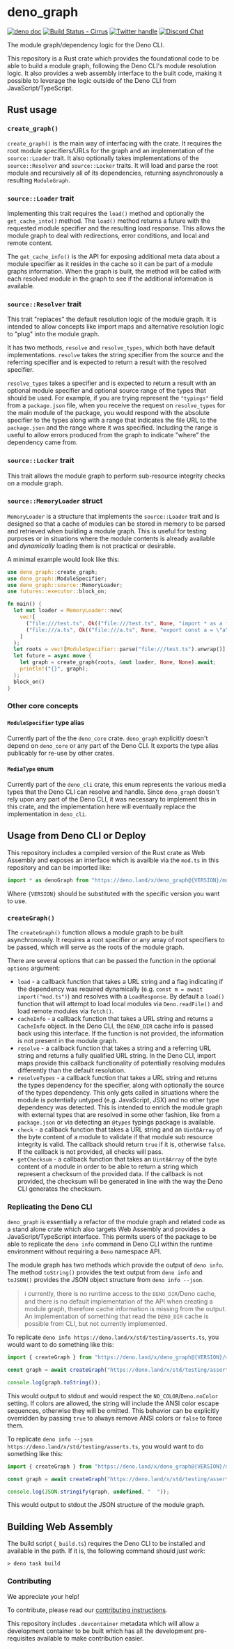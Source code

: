 # deno_graph

[![deno doc](https://doc.deno.land/badge.svg)](https://doc.deno.land/https://deno.land/x/deno_graph/mod.ts)
[![Build Status - Cirrus][]][Build status] [![Twitter handle][]][Twitter badge]
[![Discord Chat](https://img.shields.io/discord/684898665143206084?logo=discord&style=social)](https://discord.gg/deno)

The module graph/dependency logic for the Deno CLI.

This repository is a Rust crate which provides the foundational code to be able
to build a module graph, following the Deno CLI's module resolution logic. It
also provides a web assembly interface to the built code, making it possible to
leverage the logic outside of the Deno CLI from JavaScript/TypeScript.

## Rust usage

### `create_graph()`

`create_graph()` is the main way of interfacing with the crate. It requires the
root module specifiers/URLs for the graph and an implementation of the
`source::Loader` trait. It also optionally takes implementations of the
`source::Resolver` and `source::Locker` traits. It will load and parse the root
module and recursively all of its dependencies, returning asynchronously a
resulting `ModuleGraph`.

### `source::Loader` trait

Implementing this trait requires the `load()` method and optionally the
`get_cache_into()` method. The `load()` method returns a future with the
requested module specifier and the resulting load response. This allows the
module graph to deal with redirections, error conditions, and local and remote
content.

The `get_cache_info()` is the API for exposing additional meta data about a
module specifier as it resides in the cache so it can be part of a module graphs
information. When the graph is built, the method will be called with each
resolved module in the graph to see if the additional information is available.

### `source::Resolver` trait

This trait "replaces" the default resolution logic of the module graph. It is
intended to allow concepts like import maps and alternative resolution logic to
"plug" into the module graph.

It has two methods, `resolve` and `resolve_types`, which both have default
implementations. `resolve` takes the string specifier from the source and the
referring specifier and is expected to return a result with the resolved
specifier.

`resolve_types` takes a specifier and is expected to return a result with an
optional module specifier and optional source range of the types that should be
used. For example, if you are trying represent the `"typings"` field from a
`package.json` file, when you receive the request on `resolve_types` for the
main module of the package, you would respond with the absolute specifier to the
types along with a range that indicates the file URL to the `package.json` and
the range where it was specified. Including the range is useful to allow errors
produced from the graph to indicate "where" the dependency came from.

### `source::Locker` trait

This trait allows the module graph to perform sub-resource integrity checks on a
module graph.

### `source::MemoryLoader` struct

`MemoryLoader` is a structure that implements the `source::Loader` trait and is
designed so that a cache of modules can be stored in memory to be parsed and
retrieved when building a module graph. This is useful for testing purposes or
in situations where the module contents is already available and _dynamically_
loading them is not practical or desirable.

A minimal example would look like this:

```rust
use deno_graph::create_graph;
use deno_graph::ModuleSpecifier;
use deno_graph::source::MemoryLoader;
use futures::executor::block_on;

fn main() {
  let mut loader = MemoryLoader::new(
    vec![
      ("file:///test.ts", Ok(("file:///test.ts", None, "import * as a from \"./a.ts\";"))),
      ("file:///a.ts", Ok(("file:///a.ts", None, "export const a = \"a\";"))),
    ]
  );
  let roots = vec![ModuleSpecifier::parse("file:///test.ts").unwrap()];
  let future = async move {
    let graph = create_graph(roots, &mut loader, None, None).await;
    println!("{}", graph);
  };
  block_on()
}
```

### Other core concepts

#### `ModuleSpecifier` type alias

Currently part of the the `deno_core` crate. `deno_graph` explicitly doesn't
depend on `deno_core` or any part of the Deno CLI. It exports the type alias
publicably for re-use by other crates.

#### `MediaType` enum

Currently part of the `deno_cli` crate, this enum represents the various media
types that the Deno CLI can resolve and handle. Since `deno_graph` doesn't rely
upon any part of the Deno CLI, it was necessary to implement this in this crate,
and the implementation here will eventually replace the implementation in
`deno_cli`.

## Usage from Deno CLI or Deploy

This repository includes a compiled version of the Rust crate as Web Assembly
and exposes an interface which is availble via the `mod.ts` in this repository
and can be imported like:

```js
import * as denoGraph from "https://deno.land/x/deno_graph@{VERSION}/mod.ts";
```

Where `{VERSION}` should be substituted with the specific version you want to
use.

### `createGraph()`

The `createGraph()` function allows a module graph to be built asynchronously.
It requires a root specifier or any array of root specifiers to be passed, which
will serve as the roots of the module graph.

There are several options that can be passed the function in the optional
`options` argument:

- `load` - a callback function that takes a URL string and a flag indicating if
  the dependency was required dynamically (e.g.
  `const m = await import("mod.ts")`) and resolves with a `LoadResponse`. By
  default a `load()` function that will attempt to load local modules via
  `Deno.readFile()` and load remote modules via `fetch()`.
- `cacheInfo` - a callback function that takes a URL string and returns a
  `CacheInfo` object. In the Deno CLI, the `DENO_DIR` cache info is passed back
  using this interface. If the function is not provided, the information is not
  present in the module graph.
- `resolve` - a callback function that takes a string and a referring URL string
  and returns a fully qualified URL string. In the Deno CLI, import maps provide
  this callback functionality of potentially resolving modules differently than
  the default resolution.
- `resolveTypes` - a callback function that takes a URL string and returns the
  types dependency for the specifier, along with optionally the source of the
  types dependency. This only gets called in situations where the module is
  potentially untyped (e.g. JavaScript, JSX) and no other type dependency was
  detected. This is intended to enrich the module graph with external types that
  are resolved in some other fashion, like from a `package.json` or via
  detecting an `@types` typings package is available.
- `check` - a callback function that takes a URL string and an `Uint8Array` of
  the byte content of a module to validate if that module sub resource integrity
  is valid. The callback should return `true` if it is, otherwise `false`. If
  the callback is not provided, all checks will pass.
- `getChecksum` - a callback function that takes an `Uint8Array` of the byte
  content of a module in order to be able to return a string which represent a
  checksum of the provided data. If the callback is not provided, the checksum
  will be generated in line with the way the Deno CLI generates the checksum.

### Replicating the Deno CLI

`deno_graph` is essentially a refactor of the module graph and related code as a
stand alone crate which also targets Web Assembly and provides a
JavaScript/TypeScript interface. This permits users of the package to be able to
replicate the `deno info` command in Deno CLI within the runtime environment
without requiring a `Deno` namespace API.

The module graph has two methods which provide the output of `deno info`. The
method `toString()` provides the text output from `deno info` and `toJSON()`
provides the JSON object structure from `deno info --json`.

> ℹ️ currently, there is no runtime access to the `DENO_DIR`/Deno cache, and
> there is no default implementation of the API when creating a module graph,
> therefore cache information is missing from the output. An implementation of
> something that read the `DENO_DIR` cache is possible from CLI, but not
> currently implemented.

To replicate `deno info https://deno.land/x/std/testing/asserts.ts`, you would
want to do something like this:

```ts
import { createGraph } from "https://deno.land/x/deno_graph@{VERSION}/mod.ts";

const graph = await createGraph("https://deno.land/x/std/testing/asserts.ts");

console.log(graph.toString());
```

This would output to stdout and would respect the `NO_COLOR`/`Deno.noColor`
setting. If colors are allowed, the string will include the ANSI color escape
sequences, otherwise they will be omitted. This behavior can be explicitly
overridden by passing `true` to always remove ANSI colors or `false` to force
them.

To replicate `deno info --json https://deno.land/x/std/testing/asserts.ts`, you
would want to do something like this:

```ts
import { createGraph } from "https://deno.land/x/deno_graph@{VERSION}/mod.ts";

const graph = await createGraph("https://deno.land/x/std/testing/asserts.ts");

console.log(JSON.stringify(graph, undefined, "  "));
```

This would output to stdout the JSON structure of the module graph.

## Building Web Assembly

The build script (`_build.ts`) requires the Deno CLI to be installed and
available in the path. If it is, the following command should _just work_:

```
> deno task build
```

### Contributing

We appreciate your help!

To contribute, please read our
[contributing instructions](https://deno.land/manual/contributing).

This repository includes `.devcontainer` metadata which will allow a development
container to be built which has all the development pre-requisites available to
make contribution easier.

[Build Status - Cirrus]: https://github.com/denoland/deno_graph/workflows/ci/badge.svg?branch=main&event=push
[Build status]: https://github.com/denoland/deno_graph/actions
[Twitter badge]: https://twitter.com/intent/follow?screen_name=deno_land
[Twitter handle]: https://img.shields.io/twitter/follow/deno_land.svg?style=social&label=Follow
